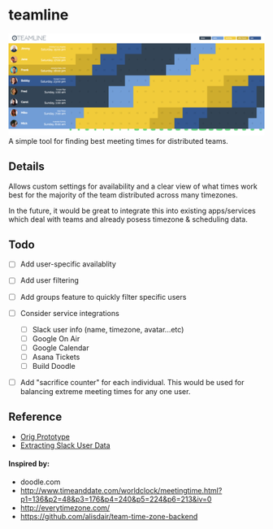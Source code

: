 teamline
=======================================
![screenshot](screenshot_1.png)
A simple tool for finding best meeting times for distributed teams.


Details
---------------------------------------
Allows custom settings for availability and a clear view of what times work
best for the majority of the team distributed across many timezones.

In the future, it would be great to integrate this into existing apps/services
which deal with teams and already posess timezone & scheduling data.



Todo
---------------------------------------
- [ ] Add user-specific availablity
- [ ] Add user filtering
- [ ] Add groups feature to quickly filter specific users
- [ ] Consider service integrations
    - [ ] Slack user info (name, timezone, avatar...etc)
    - [ ] Google On Air
    - [ ] Google Calendar
    - [ ] Asana Tickets
    - [ ] Build Doodle
- [ ] Add "sacrifice counter" for each individual. This would be used for balancing extreme meeting times for any one user. 


Reference
---------------------------------------
- [Orig Prototype](https://jsbin.com/xekubo/edit?html,css,js,output)
- [Extracting Slack User Data](https://gist.github.com/kasparsd/f8f36794ecf558915d6f)


#### Inspired by:
- doodle.com
- http://www.timeanddate.com/worldclock/meetingtime.html?p1=136&p2=48&p3=176&p4=240&p5=224&p6=213&iv=0
- http://everytimezone.com/
- https://github.com/alisdair/team-time-zone-backend
